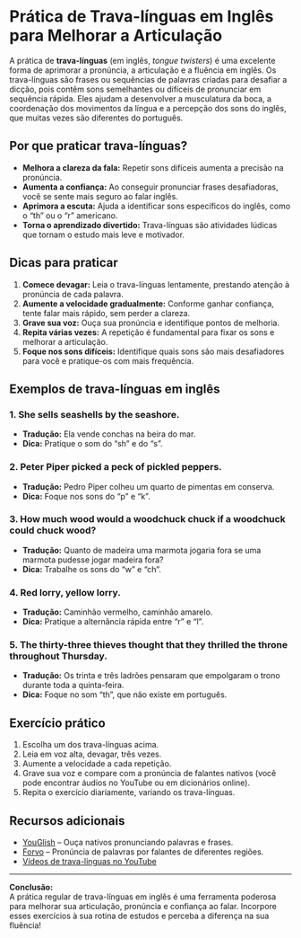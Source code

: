 
# Prática de Trava-línguas em Inglês para Melhorar a Articulação

A prática de **trava-línguas** (em inglês, *tongue twisters*) é uma excelente forma de aprimorar a pronúncia, a articulação e a fluência em inglês. Os trava-línguas são frases ou sequências de palavras criadas para desafiar a dicção, pois contêm sons semelhantes ou difíceis de pronunciar em sequência rápida. Eles ajudam a desenvolver a musculatura da boca, a coordenação dos movimentos da língua e a percepção dos sons do inglês, que muitas vezes são diferentes do português.

## Por que praticar trava-línguas?

- **Melhora a clareza da fala:** Repetir sons difíceis aumenta a precisão na pronúncia.
- **Aumenta a confiança:** Ao conseguir pronunciar frases desafiadoras, você se sente mais seguro ao falar inglês.
- **Aprimora a escuta:** Ajuda a identificar sons específicos do inglês, como o “th” ou o “r” americano.
- **Torna o aprendizado divertido:** Trava-línguas são atividades lúdicas que tornam o estudo mais leve e motivador.

## Dicas para praticar

1. **Comece devagar:** Leia o trava-línguas lentamente, prestando atenção à pronúncia de cada palavra.
2. **Aumente a velocidade gradualmente:** Conforme ganhar confiança, tente falar mais rápido, sem perder a clareza.
3. **Grave sua voz:** Ouça sua pronúncia e identifique pontos de melhoria.
4. **Repita várias vezes:** A repetição é fundamental para fixar os sons e melhorar a articulação.
5. **Foque nos sons difíceis:** Identifique quais sons são mais desafiadores para você e pratique-os com mais frequência.

## Exemplos de trava-línguas em inglês

### 1. She sells seashells by the seashore.

- **Tradução:** Ela vende conchas na beira do mar.
- **Dica:** Pratique o som do “sh” e do “s”.

### 2. Peter Piper picked a peck of pickled peppers.

- **Tradução:** Pedro Piper colheu um quarto de pimentas em conserva.
- **Dica:** Foque nos sons do “p” e “k”.

### 3. How much wood would a woodchuck chuck if a woodchuck could chuck wood?

- **Tradução:** Quanto de madeira uma marmota jogaria fora se uma marmota pudesse jogar madeira fora?
- **Dica:** Trabalhe os sons do “w” e “ch”.

### 4. Red lorry, yellow lorry.

- **Tradução:** Caminhão vermelho, caminhão amarelo.
- **Dica:** Pratique a alternância rápida entre “r” e “l”.

### 5. The thirty-three thieves thought that they thrilled the throne throughout Thursday.

- **Tradução:** Os trinta e três ladrões pensaram que empolgaram o trono durante toda a quinta-feira.
- **Dica:** Foque no som “th”, que não existe em português.

## Exercício prático

1. Escolha um dos trava-línguas acima.
2. Leia em voz alta, devagar, três vezes.
3. Aumente a velocidade a cada repetição.
4. Grave sua voz e compare com a pronúncia de falantes nativos (você pode encontrar áudios no YouTube ou em dicionários online).
5. Repita o exercício diariamente, variando os trava-línguas.

## Recursos adicionais

- [YouGlish](https://youglish.com/) – Ouça nativos pronunciando palavras e frases.
- [Forvo](https://forvo.com/) – Pronúncia de palavras por falantes de diferentes regiões.
- [Vídeos de trava-línguas no YouTube](https://www.youtube.com/results?search_query=english+tongue+twisters)

---

**Conclusão:**  
A prática regular de trava-línguas em inglês é uma ferramenta poderosa para melhorar sua articulação, pronúncia e confiança ao falar. Incorpore esses exercícios à sua rotina de estudos e perceba a diferença na sua fluência!

```
